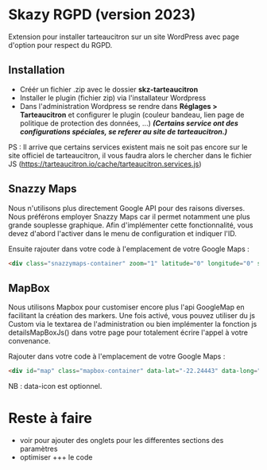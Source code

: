 # Skazy RGPD (version 2023)

Extension pour installer tarteaucitron sur un site WordPress avec page d'option pour respect du RGPD.

## Installation

- Créér un fichier .zip avec le dossier **skz-tarteaucitron**
- Installer le plugin (fichier zip) via l'installateur Wordpress
- Dans l'administration Wordpress se rendre dans **Réglages > Tarteaucitron** et configurer le plugin (couleur bandeau, lien page de politique de protection des données, ...)
  _**(Certains service ont des configurations spéciales, se referer au site de tarteaucitron.)**_

PS : Il arrive que certains services existent mais ne soit pas encore sur le site officiel de tarteaucitron, il vous faudra alors le chercher dans le fichier JS (https://tarteaucitron.io/cache/tarteaucitron.services.js)

## Snazzy Maps

Nous n'utilisons plus directement Google API pour des raisons diverses. Nous préférons employer Snazzy Maps car il permet notamment une plus grande souplesse graphique.
Afin d'implémenter cette fonctionnalité, vous devez d'abord l'activer dans le menu de configuration et indiquer l'ID.

Ensuite rajouter dans votre code à l'emplacement de votre Google Maps :

```html
<div class="snazzymaps-container" zoom="1" latitude="0" longitude="0" style="width: 100%; height: 600px;"></div>
```

## MapBox

Nous utilisons Mapbox pour customiser encore plus l'api GoogleMap en facilitant la création des markers. Une fois activé, vous pouvez
utiliser du js Custom via le textarea de l'administration ou bien implémenter la fonction js detailsMapBoxJs() dans votre page pour totalement écrire l'appel à votre convenance.

Rajouter dans votre code à l'emplacement de votre Google Maps :

```html
<div id="map" class="mapbox-container" data-lat="-22.24443" data-long="166.4504709" data-zoom="15" data-zoom-max="18" data-icon="/templates/skazy9/dist/img/icon-google.png"></div>
```

NB : data-icon est optionnel.


# Reste à faire
- voir pour ajouter des onglets pour les differentes sections des paramètres
- optimiser +++ le code
